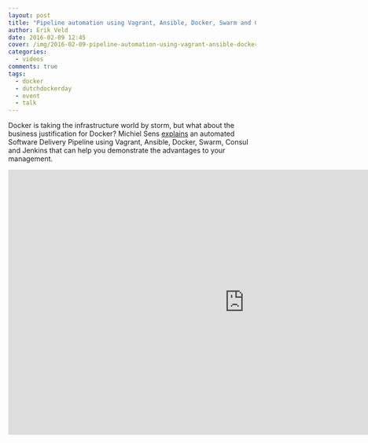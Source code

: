 ```yaml
---
layout: post
title: "Pipeline automation using Vagrant, Ansible, Docker, Swarm and Consul"
author: Erik Veld
date: 2016-02-09 12:45
cover: /img/2016-02-09-pipeline-automation-using-vagrant-ansible-docker-swarm-and-consul/cicd-video.png
categories:
  - videos
comments: true
tags:
  - docker
  - dutchdockerday
  - event
  - talk
---
```

Docker is taking the infrastructure world by storm, but what about the business justification for Docker? Michiel Sens [explains](http://www.slideshare.net/xebia/dutch-docker-day-2015-pipeline-automation-using-vagrant-ansible-docker-swarm-consul-and-jenkins) an automated Software Delivery Pipeline using Vagrant, Ansible, Docker, Swarm, Consul and Jenkins that can help you demonstrate the advantages to your management.

<iframe
  width="960"
  height="540"
  src="http://www.youtube.com/embed/R6diPJLJ-Wk"
  frameborder="0"
  allowfullscreen>
</iframe>
